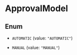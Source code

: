 

# ApprovalModel

## Enum


* `AUTOMATIC` (value: `"AUTOMATIC"`)

* `MANUAL` (value: `"MANUAL"`)



